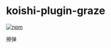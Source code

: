 # koishi-plugin-graze

[![npm](https://img.shields.io/npm/v/koishi-plugin-graze?style=flat-square)](https://www.npmjs.com/package/koishi-plugin-graze)

擦弹
